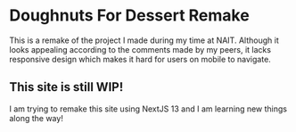 # Doughnuts For Dessert Remake

This is a remake of the project I made during my time at NAIT. Although it looks appealing according to the comments made by my peers, it lacks responsive design which makes it hard for users on mobile to navigate.

## This site is still WIP!

I am trying to remake this site using NextJS 13 and I am learning new things along the way!
